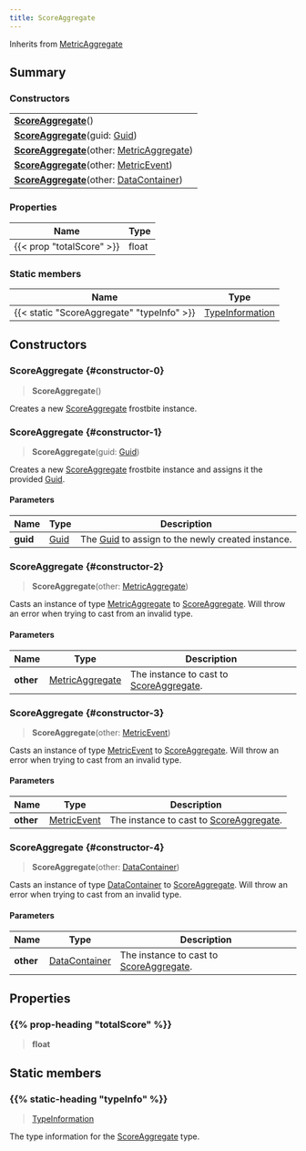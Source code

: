 ```yaml
---
title: ScoreAggregate
---
```


Inherits from 
[MetricAggregate](/vext/ref/fb/metricaggregate)

## Summary
### Constructors
| |
| ----------- |
| **[ScoreAggregate](#constructor-0)**() |
| **[ScoreAggregate](#constructor-1)**(guid: [Guid](/vext/ref/shared/class/guid)) |
| **[ScoreAggregate](#constructor-2)**(other: [MetricAggregate](/vext/ref/fb/metricaggregate)) |
| **[ScoreAggregate](#constructor-3)**(other: [MetricEvent](/vext/ref/fb/metricevent)) |
| **[ScoreAggregate](#constructor-4)**(other: [DataContainer](/vext/ref/shared/class/datacontainer)) |

### Properties
| Name | Type |
| ---- | ---- |
| {{< prop "totalScore" >}} | float |

### Static members
| Name | Type |
| ---- | ---- |
| {{< static "ScoreAggregate" "typeInfo" >}} | [TypeInformation](/vext/ref/shared/class/typeinformation) |

## Constructors
### ScoreAggregate {#constructor-0}
> **ScoreAggregate**()

Creates a new [ScoreAggregate](/vext/ref/fb/scoreaggregate) frostbite instance.

### ScoreAggregate {#constructor-1}
> **ScoreAggregate**(guid: [Guid](/vext/ref/shared/class/guid))

Creates a new [ScoreAggregate](/vext/ref/fb/scoreaggregate) frostbite instance and assigns it the provided [Guid](/vext/ref/shared/class/guid).

#### Parameters
| Name | Type | Description |
| ---- | ---- | ----------- |
| **guid** | [Guid](/vext/ref/shared/class/guid) | The [Guid](/vext/ref/shared/class/guid) to assign to the newly created instance. |

### ScoreAggregate {#constructor-2}
> **ScoreAggregate**(other: [MetricAggregate](/vext/ref/fb/metricaggregate))

Casts an instance of type [MetricAggregate](/vext/ref/fb/metricaggregate) to [ScoreAggregate](/vext/ref/fb/scoreaggregate). Will throw an error when trying to cast from an invalid type.

#### Parameters
| Name | Type | Description |
| ---- | ---- | ----------- |
| **other** | [MetricAggregate](/vext/ref/fb/metricaggregate) | The instance to cast to [ScoreAggregate](/vext/ref/fb/scoreaggregate). |

### ScoreAggregate {#constructor-3}
> **ScoreAggregate**(other: [MetricEvent](/vext/ref/fb/metricevent))

Casts an instance of type [MetricEvent](/vext/ref/fb/metricevent) to [ScoreAggregate](/vext/ref/fb/scoreaggregate). Will throw an error when trying to cast from an invalid type.

#### Parameters
| Name | Type | Description |
| ---- | ---- | ----------- |
| **other** | [MetricEvent](/vext/ref/fb/metricevent) | The instance to cast to [ScoreAggregate](/vext/ref/fb/scoreaggregate). |

### ScoreAggregate {#constructor-4}
> **ScoreAggregate**(other: [DataContainer](/vext/ref/shared/class/datacontainer))

Casts an instance of type [DataContainer](/vext/ref/shared/class/datacontainer) to [ScoreAggregate](/vext/ref/fb/scoreaggregate). Will throw an error when trying to cast from an invalid type.

#### Parameters
| Name | Type | Description |
| ---- | ---- | ----------- |
| **other** | [DataContainer](/vext/ref/shared/class/datacontainer) | The instance to cast to [ScoreAggregate](/vext/ref/fb/scoreaggregate). |

## Properties
### {{% prop-heading "totalScore" %}}
> **float**

## Static members
### {{% static-heading "typeInfo" %}}
> [TypeInformation](/vext/ref/shared/class/typeinformation)

The type information for the [ScoreAggregate](/vext/ref/fb/scoreaggregate) type.

